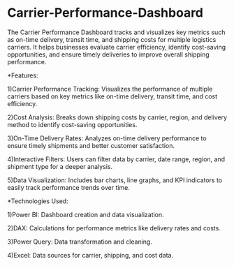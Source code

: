 # Carrier-Performance-Dashboard
The Carrier Performance Dashboard tracks and visualizes key metrics such as on-time delivery, transit time, and shipping costs for multiple logistics carriers. It helps businesses evaluate carrier efficiency, identify cost-saving opportunities, and ensure timely deliveries to improve overall shipping performance.


*Features:

1)Carrier Performance Tracking: Visualizes the performance of multiple carriers based on key metrics like on-time delivery, transit time, and cost efficiency.

2)Cost Analysis: Breaks down shipping costs by carrier, region, and delivery method to identify cost-saving opportunities.

3)On-Time Delivery Rates: Analyzes on-time delivery performance to ensure timely shipments and better customer satisfaction.

4)Interactive Filters: Users can filter data by carrier, date range, region, and shipment type for a deeper analysis.

5)Data Visualization: Includes bar charts, line graphs, and KPI indicators to easily track performance trends over time.

*Technologies Used:

1)Power BI: Dashboard creation and data visualization.

2)DAX: Calculations for performance metrics like delivery rates and costs.

3)Power Query: Data transformation and cleaning.

4)Excel: Data sources for carrier, shipping, and cost data.
